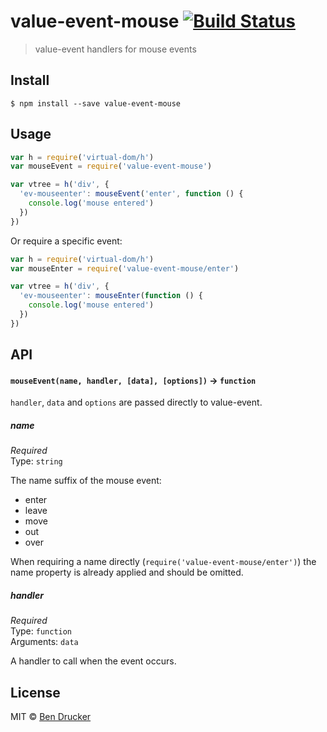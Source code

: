 # value-event-mouse [![Build Status](https://travis-ci.org/bendrucker/value-event-mouse.svg?branch=master)](https://travis-ci.org/bendrucker/value-event-mouse)

> value-event handlers for mouse events


## Install

```
$ npm install --save value-event-mouse
```


## Usage

```js
var h = require('virtual-dom/h')
var mouseEvent = require('value-event-mouse')

var vtree = h('div', {
  'ev-mouseenter': mouseEvent('enter', function () {
    console.log('mouse entered')
  })
})
```

Or require a specific event:

```js
var h = require('virtual-dom/h')
var mouseEnter = require('value-event-mouse/enter')

var vtree = h('div', {
  'ev-mouseenter': mouseEnter(function () {
    console.log('mouse entered')
  })
})
```

## API

#### `mouseEvent(name, handler, [data], [options])` -> `function`

`handler`, `data` and `options` are passed directly to value-event.

##### name

*Required*  
Type: `string`

The name suffix of the mouse event:

* enter
* leave
* move
* out
* over

When requiring a name directly (`require('value-event-mouse/enter')`) the name property is already applied and should be omitted.

##### handler

*Required*  
Type: `function`  
Arguments: `data`

A handler to call when the event occurs.


## License

MIT © [Ben Drucker](http://bendrucker.me)
